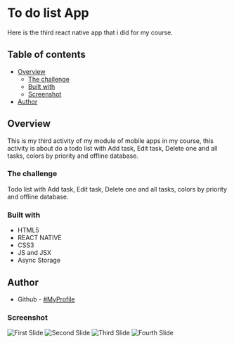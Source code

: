 # To do list App

Here is the third react native app that i did for my course.

## Table of contents

- [Overview](#overview)
  - [The challenge](#the-challenge)
  - [Built with](#built-with)
  - [Screenshot](#Screenshot)
- [Author](#author)

## Overview
This is my third activity of my module of mobile apps in my course, this activity is about do a todo list with Add task, Edit task, Delete one and all tasks, colors by priority and offline database.
### The challenge

Todo list with Add task, Edit task, Delete one and all tasks, colors by priority and offline database.

### Built with

- HTML5
- REACT NATIVE
- CSS3
- JS and JSX
- Async Storage

## Author

- Github - [#MyProfile](https://github.com/AlanDavid-007/To-do-list/)

### Screenshot

![First Slide](./To-do-list/toDoList/assets/home.jpg)
![Second Slide](./To-do-list/toDoList/assets/task.jpg)
![Third Slide](./To-do-list/toDoList/assets/toggle.jpg)
![Fourth Slide](./To-do-list/toDoList/assets/tasks.jpg)
